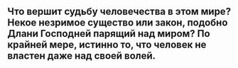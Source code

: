 ## Что вершит судьбу человечества в этом мире? Некое незримое существо или закон, подобно Длани Господней парящий над миром? По крайней мере, истинно то, что человек не властен даже над своей волей.

<!--# Синие💙 волосы💭 – Аомине🙋‍♂ Дайки🏀
# Не напрягайся🎲, будь🥺 только😔 без🚫 паники💢
# Моя точность,🧿она ни с чем📴не сравнима✨, о😮
# Ты попал🪦в игру🎮- Шинтаро Мидорима❇
# Закинул данк🤾‍♂- попадаю точно✔в цель🎯
# Это битва🥊поколений,🤼‍♂каждая💯игра - дуэль🔫
# Снова⏱ летит✈ взрывной☄ пас🏀, я не могу🚫 перехватить😔
# Смотри👀 бросок💅-мираж🏜, Тецу🙆‍♂ хочет😪 победить🏆


# Мои🙋‍♂ приказы📇 абсолютны💯, ты👦 уже не воин🤺
# Знай🧠 своё место🚮, свысока🏔 смотреть👀 ты не достоин🚫
# Хочешь🥶 увидеть👀 мои силы✊? Покажу👁 тебе-е-е🦾
# Но🤨 почему🥺 ты на коленях🦵 Рёта Кисе🙇🏻‍♂?
# Что значит🤨? Вопрос❔ был пожелать🌠 удачи🍀
# Сокрушу💢 вас🐑 в расплох💭
# Неважно😑, что придумает💡из вас каждый🤪
# Один⃣ только мой взгляд👁 и я🙋‍♂ вернулся🔙 дважды⃣
# Все🖖 мои пальцы👋 – полученный травмы🩹
# Некоронованный⛔ король🤴, осознай😲, как ему тяжко🤕
# Каждую игру🎮 Киёши засолить🧂 намерен😈
# Но 🦋несмотря🙈 на скилл🤾‍♂, лишь команде👬 своей верен😊
# Властелин👑защиты🛡- это Мурасакибара💦
# Не❌ любитель❤баскетбола🏀, но так больно😖от провала😥
# Аомине🥰на площадке🤭 – застывает🧊время⌛
# это все😆талант,🤪гениальность -🧠его бремя🐓


# Синие💙 волосы💭 – Аомине🙋‍♂ Дайки🏀
# Не напрягайся🎲, будь🥺 только😔 без🚫 паники💢
# Моя точность,🧿она ни с чем📴не сравнима✨
# Ты попал🪦в игру🎮- Шинтаро Мидорима❇
# Закинул данк🤾‍♂- попадаю точно✔в цель🎯
# Это битва🥊поколений,🤼‍♂каждая💯игра - дуэль🔫
# Снова⏱ летит✈ взрывной☄ пас🏀, я не могу🚫 перехватить😔
# Смотри👀 бросок💅-мираж🏜, Тецу🙆‍♂ хочет😪 победить🏆
# Синие💙 волосы💭 – Аомине🙋‍♂ Дайки🏀
# Не напрягайся🎲, будь🥺 только😔 без🚫 паники💢
# Моя точность,🧿она ни с чем📴не сравнима✨
# Ты попал🪦в игру🎮- Шинтаро Мидорима❇
# Закинул данк🤾‍♂- попадаю точно✔в цель🎯
# Это битва🥊поколений,🤼‍♂каждая💯игра - дуэль🔫
# Снова⏱ летит✈ взрывной☄ пас🏀, я не могу🚫 перехватить😔
# Смотри👀 бросок💅-мираж🏜, Тецу🙆‍♂ хочет😪 победить🏆


**secxndary/secxndary** is a ✨ _special_ ✨ repository because its `README.md` (this file) appears on your GitHub profile.

Here are some ideas to get you started:

- 🔭 I’m currently working on ...
- 🌱 I’m currently learning ...
- 👯 I’m looking to collaborate on ...
- 🤔 I’m looking for help with ...
- 💬 Ask me about ...
- 📫 How to reach me: ...
- 😄 Pronouns: ...
- ⚡ Fun fact: ...
-->
